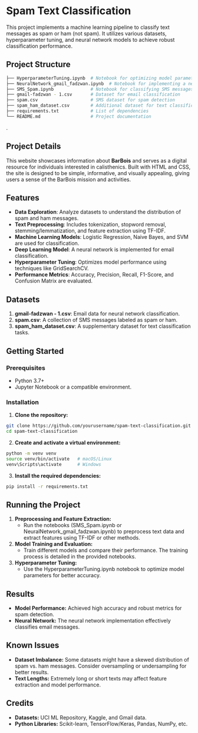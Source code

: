 # Spam Text Classification

This project implements a machine learning pipeline to classify text messages as spam or ham (not spam). 
It utilizes various datasets, hyperparameter tuning, and neural network models to achieve robust classification performance.

## Project Structure
```bash
├── HyperparameterTuning.ipynb  # Notebook for optimizing model parameters
├── NeuralNetwork_gmail_fadzwan.ipynb  # Notebook for implementing a neural network on email data
├── SMS_Spam.ipynb              # Notebook for classifying SMS messages as spam or ham
├── gmail-fadzwan - 1.csv       # Dataset for email classification
├── spam.csv                    # SMS dataset for spam detection
├── spam_ham_dataset.csv        # Additional dataset for text classification
├── requirements.txt            # List of dependencies
└── README.md                   # Project documentation
```
.

## Project Details

This website showcases information about **BarBois** and serves as a digital resource for individuals interested
in calisthenics. Built with HTML and CSS, the site is designed to be simple, informative, and visually appealing, 
giving users a sense of the BarBois mission and activities.

## Features

- **Data Exploration**: Analyze datasets to understand the distribution of spam and ham messages.
- **Text Preprocessing**: Includes tokenization, stopword removal, stemming/lemmatization, and feature extraction using TF-IDF.
- **Machine Learning Models**: Logistic Regression, Naive Bayes, and SVM are used for classification.
- **Deep Learning Model**: A neural network is implemented for email classification.
- **Hyperparameter Tuning**: Optimizes model performance using techniques like GridSearchCV.
- **Performance Metrics**: Accuracy, Precision, Recall, F1-Score, and Confusion Matrix are evaluated.


## Datasets

1. **gmail-fadzwan - 1.csv**: Email data for neural network classification.
2. **spam.csv**: A collection of SMS messages labeled as spam or ham.
3. **spam_ham_dataset.csv**: A supplementary dataset for text classification tasks.

## Getting Started
### Prerequisites

- Python 3.7+
- Jupyter Notebook or a compatible environment.

### Installation
1. **Clone the repository:**
```bash
git clone https://github.com/yourusername/spam-text-classification.git
cd spam-text-classification
```
2. **Create and activate a virtual environment:**
```bash
python -m venv venv
source venv/bin/activate   # macOS/Linux
venv\Scripts\activate      # Windows
```
3. **Install the required dependencies:**
```bash
pip install -r requirements.txt
```

## Running the Project
1. **Preprocessing and Feature Extraction:**
   - Run the notebooks (SMS_Spam.ipynb or NeuralNetwork_gmail_fadzwan.ipynb)
     to preprocess text data and extract features using TF-IDF or other methods.
2. **Model Training and Evaluation:**
   - Train different models and compare their performance. The training process is detailed in the provided notebooks.
3. **Hyperparameter Tuning:**
   - Use the HyperparameterTuning.ipynb notebook to optimize model parameters for better accuracy.
  
## Results
- **Model Performance:** Achieved high accuracy and robust metrics for spam detection.
- **Neural Network:** The neural network implementation effectively classifies email messages.

## Known Issues
- **Dataset Imbalance:** Some datasets might have a skewed distribution of spam vs. ham messages. Consider oversampling or undersampling for better results.
- **Text Lengths:** Extremely long or short texts may affect feature extraction and model performance.

## Credits
- **Datasets:** UCI ML Repository, Kaggle, and Gmail data.
- **Python Libraries:** Scikit-learn, TensorFlow/Keras, Pandas, NumPy, etc.
